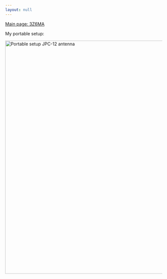 ```yaml
---
layout: null
---
```

[Main page: 3Z6MA](https://www.qrz.com/db/3Z6MA)

My portable setup:

<a href="https://3z6ma.github.io/assets/img/portable_setup_jpc12.jpg" target="_blank"><img alt="Portable setup JPC-12 antenna" src="https://3z6ma.github.io/assets/img/portable_setup_jpc12.jpg" style="height:750px; width:563px" /></a>
